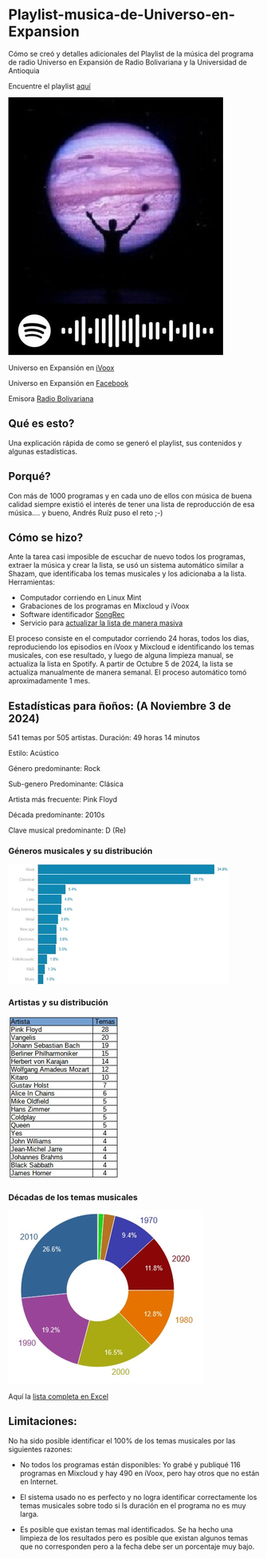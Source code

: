 # Playlist-musica-de-Universo-en-Expansion
Cómo se creó y detalles adicionales del Playlist de la música del programa de radio Universo en Expansión de Radio Bolivariana y la Universidad de Antioquia

Encuentre el playlist [aquí](https://open.spotify.com/playlist/1hgaCN4QIEZR2faOjnlnjA?si=b71739ccb1f04a8e)

![Leálo desde la App de Spotify](docs/spcodelogo.jpg)


Universo en Expansión en [iVoox](https://www.ivoox.com/en/podcast-universo-expansion-profs-p-cuartas-a-ruiz_sq_f1398704_1.html)


Universo en Expansión en [Facebook](https://www.facebook.com/ProgramaUniversoEnExpansion)

Emisora [Radio Bolivariana](https://www.radiobolivarianavirtual.com/)

## Qué es esto?

Una explicación rápida de como se generó el playlist, sus contenidos y algunas estadísticas.

## Porqué?

Con más de 1000 programas y en cada uno de ellos con música de buena calidad siempre existió el interés de tener una lista de reproducción de esa música.... y bueno, Andrés Ruíz puso el reto ;-) 

## Cómo se hizo?

Ante la tarea casi imposible de escuchar de nuevo todos los programas, extraer la música y crear la lista, se usó un sistema automático similar a Shazam, que identificaba los temas musicales y los adicionaba a la lista. Herramientas:

- Computador corriendo en Linux Mint
- Grabaciones de los programas en Mixcloud y iVoox
- Software identificador [SongRec](https://github.com/marin-m/SongRec)
- Servicio para [actualizar la lista de manera masiva](https://www.tunemymusic.com/transfer)

El proceso consiste en el computador corriendo 24 horas, todos los dias, reproduciendo los episodios en iVoox y Mixcloud e identificando los temas musicales, con ese resultado, y luego de alguna limpieza manual, se actualiza la lista en Spotify. A partir de Octubre 5 de 2024, la lista se actualiza manualmente de manera semanal. El proceso automático tomó aproximadamente 1 mes.

## Estadísticas para ñoños: (A Noviembre 3 de 2024)

541 temas por 505 artistas. 
Duración: 49 horas 14 minutos

Estilo: Acústico

Género predominante: Rock

Sub-genero Predominante: Clásica

Artista más frecuente: Pink Floyd

Década predominante: 2010s	

Clave musical predominante: D (Re)

### Géneros musicales y su distribución

![Generos y su distribucion](docs/generos.jpg)

### Artistas y su distribución

![Artistas y su distribucion](docs/artistas.jpg)

### Décadas de los temas musicales

![Decadas y su distribucion](docs/decadas.jpg)


Aquí la [lista completa en Excel](docs/UniversoEnExpansionListaCompleta.xlsx)

## Limitaciones:

No ha sido posible identificar el 100% de los temas musicales por las siguientes razones:

- No todos los programas están disponibles: Yo grabé y publiqué 116 programas en Mixcloud y hay 490 en iVoox, pero hay otros que no están en Internet.

- El sistema usado no es perfecto y no logra identificar correctamente los temas musicales sobre todo si ls duración en el programa no es muy larga.

- Es posible que existan temas mal identificados. Se ha hecho una limpieza de los resultados pero es posible que existan algunos temas que no corresponden pero a la fecha debe ser un porcentaje muy bajo.

